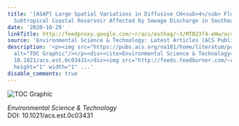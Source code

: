 ```yaml
---
title: '[ASAP] Large Spatial Variations in Diffusive CH<sub>4</sub> Fluxes from a
  Subtropical Coastal Reservoir Affected by Sewage Discharge in Southeast China'
date: '2020-10-29'
linkTitle: http://feedproxy.google.com/~r/acs/esthag/~3/MTB23f4-eHw/acs.est.0c03431
source: 'Environmental Science & Technology: Latest Articles (ACS Publications)'
description: '<p><img src="https://pubs.acs.org/na101/home/literatum/publisher/achs/journals/content/esthag/0/esthag.ahead-of-print/acs.est.0c03431/20201029/images/medium/es0c03431_0010.gif"
  alt="TOC Graphic"/></p><div><cite>Environmental Science & Technology</cite></div><div>DOI:
  10.1021/acs.est.0c03431</div><img src="http://feeds.feedburner.com/~r/acs/esthag/~4/MTB23f4-eHw"
  height="1" width="1" ...'
disable_comments: true
---
```

<p><img src="https://pubs.acs.org/na101/home/literatum/publisher/achs/journals/content/esthag/0/esthag.ahead-of-print/acs.est.0c03431/20201029/images/medium/es0c03431_0010.gif" alt="TOC Graphic"/></p><div><cite>Environmental Science & Technology</cite></div><div>DOI: 10.1021/acs.est.0c03431</div><img src="http://feeds.feedburner.com/~r/acs/esthag/~4/MTB23f4-eHw" height="1" width="1" ...